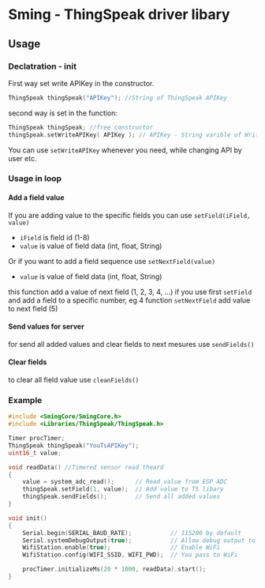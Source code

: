 # Sming - ThingSpeak driver libary
## Usage
### Declatration - init

First way set write APIKey in the constructor.
```C++
ThingSpeak thingSpeak("APIKey"); //String of ThingSpeak APIKey
```
second way is set in the function:

```C++
ThingSpeak thingSpeak; //free constructor
thingSpeak.setWriteAPIKey( APIKey ); // APIKey - String varible of Write API TS Key
```
You can use `setWriteAPIKey` whenever you need, while changing API by user etc.

### Usage in loop
#### Add a field value
If you are adding value to the specific fields you can use `setField(iField, value)`
* `iField` is field id (1-8)
* `value` is value of field data (int, float, String)

Or if you want to add a field sequence use `setNextField(value)`
* `value` is value of field data (int, float, String)

this function add a value of next field (1, 2, 3, 4, ...) if you use first `setField` and add a field to a specific number, eg 4
function `setNextField` add value to next field (5)

#### Send values for server
for send all added values and clear fields to next mesures use `sendFields()`

#### Clear fields
to clear all field value use `cleanFields()`

### Example

```C++
#include <SmingCore/SmingCore.h>
#include <Libraries/ThingSpeak/ThingSpeak.h>

Timer procTimer;
ThingSpeak thingSpeak("YouTsAPIKey");
uint16_t value;

void readData() //Timered sensor read theard
{
	value = system_adc_read();      // Read value from ESP ADC
	thingSpeak.setField(1, value);  // Add value to TS libary
	thingSpeak.sendFields();        // Send all added values
}

void init()
{
	Serial.begin(SERIAL_BAUD_RATE);           // 115200 by default
	Serial.systemDebugOutput(true);           // Allow debug output to serial
	WifiStation.enable(true);                 // Enable WiFi
	WifiStation.config(WIFI_SSID, WIFI_PWD);  // You pass to WiFi

	procTimer.initializeMs(20 * 1000, readData).start(); 
}
```
